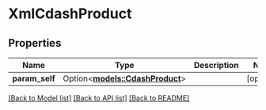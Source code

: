 # XmlCdashProduct

## Properties

Name | Type | Description | Notes
------------ | ------------- | ------------- | -------------
**param_self** | Option<[**models::CdashProduct**](CdashProduct.md)> |  | [optional]

[[Back to Model list]](../README.md#documentation-for-models) [[Back to API list]](../README.md#documentation-for-api-endpoints) [[Back to README]](../README.md)


